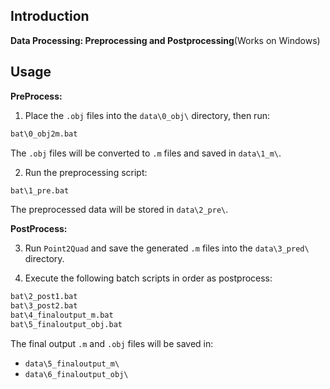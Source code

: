 ## Introduction

**Data Processing: Preprocessing and Postprocessing**(Works on Windows)

## Usage

**PreProcess:**

1. Place the `.obj` files into the `data\0_obj\` directory, then run:
  
  ```bash
  bat\0_obj2m.bat
  ```
  
  The `.obj` files will be converted to `.m` files and saved in `data\1_m\`.
  
2. Run the preprocessing script:
  
  ```bash
  bat\1_pre.bat
  ```
  
  The preprocessed data will be stored in `data\2_pre\`.

**PostProcess:**
  
3. Run `Point2Quad` and save the generated `.m` files into the `data\3_pred\` directory.

4. Execute the following batch scripts in order as postprocess:
  
  ```bash
  bat\2_post1.bat
  bat\3_post2.bat
  bat\4_finaloutput_m.bat
  bat\5_finaloutput_obj.bat
  ```
  
  The final output `.m` and `.obj` files will be saved in:
  
  - `data\5_finaloutput_m\`
  - `data\6_finaloutput_obj\`
